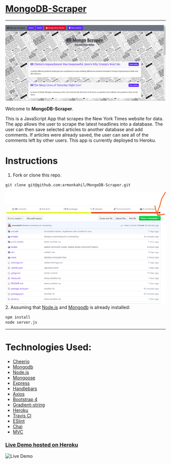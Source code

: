 # [MongoDB-Scraper](https://stark-dusk-28801.herokuapp.com/)
___
![Demon](public/assets/images/demo.png)

Welcome to **MongoDB-Scraper**. 

This is a JavaScript App that scrapes the New York Times website for data. The app allows the user to scrape the latest headlines into a database. The user can then save selected articles to another database and add comments. If articles were already saved, the user can see all of the comments left by other users. This app is currently deployed to Heroku.
# Instructions
1. Fork or clone this repo.
```
git clone git@github.com:armonkahil/MongoDB-Scraper.git
```
![Fork](public/assets/images/fork.png)
2. Assuming that [Node.js](https://nodejs.org/en/) and [Mongodb](https://www.mongodb.com/) is already installed:
```
npm install
node server.js
```
---

# Technologies Used:
- [Cheerio](https://www.npmjs.com/package/cheerio)
- [Mongodb](https://www.mongodb.com/)
- [Node.js](https://nodejs.org/en/)
- [Mongoose](https://mongoosejs.com/)
- [Express](https://expressjs.com/)
- [Handlebars](https://handlebarsjs.com/)
- [Axios](https://www.npmjs.com/package/axios)
- [Bootstrap 4](https://getbootstrap.com/)
- [Gradient-string](https://www.npmjs.com/package/gradient-string)
- [Heroku](https://www.heroku.com)
- [Travis CI](https://www.travis-ci.com)
- [ESlint](https://eslint.org/)
- [Chai](https://www.chaijs.com/)
- [MVC](https://en.wikipedia.org/wiki/Model%E2%80%93view%E2%80%93controller)

### [Live Demo hosted on Heroku](https://stark-dusk-28801.herokuapp.com/)
![Live Demo](public/assets/images/LiveDemo.gif)
